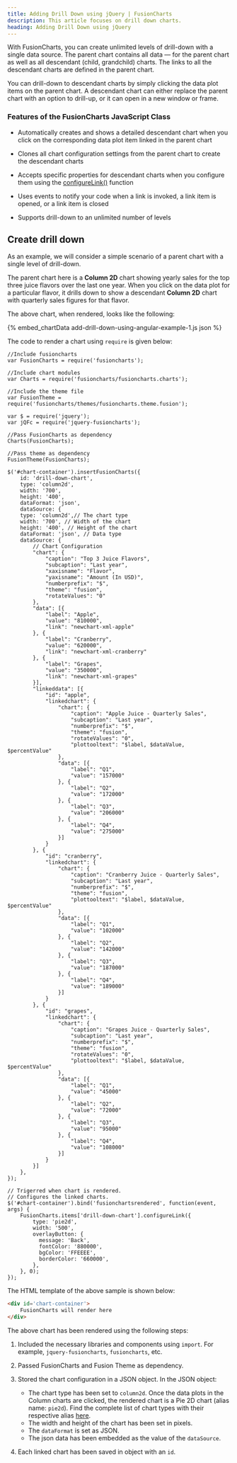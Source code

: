 ```yaml
---
title: Adding Drill Down using jQuery | FusionCharts
description: This article focuses on drill down charts.
heading: Adding Drill Down using jQuery
---
```


With FusionCharts, you can create unlimited levels of drill-down with a single data source. The parent chart contains all data — for the parent chart as well as all descendant (child, grandchild) charts. The links to all the descendant charts are defined in the parent chart.

You can drill-down to descendant charts by simply clicking the data plot items on the parent chart. A descendant chart can either replace the parent chart with an option to drill-up, or it can open in a new window or frame.

### Features of the FusionCharts JavaScript Class

* Automatically creates and shows a detailed descendant chart when you click on the corresponding data plot item linked in the parent chart

* Clones all chart configuration settings from the parent chart to create the descendant charts

* Accepts specific properties for descendant charts when you configure them using the [configureLink()](https://www.fusioncharts.com/dev/api/fusioncharts/fusioncharts-methods#configurelink) function
* Uses events to notify your code when a link is invoked, a link item is opened, or a link item is closed

* Supports drill-down to an unlimited number of levels

## Create drill down 

As an example, we will consider a simple scenario of a parent chart with a single level of drill-down.

The parent chart here is a **Column 2D** chart showing yearly sales for the top three juice flavors over the last one year. When you click on the data plot for a particular flavor, it drills down to show a descendant **Column 2D** chart with quarterly sales figures for that flavor.

The above chart, when rendered, looks like the following:

{% embed_chartData add-drill-down-using-angular-example-1.js json %}

The code to render a chart using `require` is given below:

```
//Include fusioncharts
var FusionCharts = require('fusioncharts');

//Include chart modules
var Charts = require('fusioncharts/fusioncharts.charts');

//Include the theme file
var FusionTheme = require('fusioncharts/themes/fusioncharts.theme.fusion');

var $ = require('jquery');
var jQFc = require('jquery-fusioncharts');

//Pass FusionCharts as dependency
Charts(FusionCharts);

//Pass theme as dependency
FusionTheme(FusionCharts);

$('#chart-container').insertFusionCharts({
    id: 'drill-down-chart',
    type: 'column2d',
    width: '700',
    height: '400',
    dataFormat: 'json',
    dataSource: {
    type: 'column2d',// The chart type
    width: '700', // Width of the chart
    height: '400', // Height of the chart
    dataFormat: 'json', // Data type
    dataSource: {
        // Chart Configuration
        "chart": {
            "caption": "Top 3 Juice Flavors",
            "subcaption": "Last year",
            "xaxisname": "Flavor",
            "yaxisname": "Amount (In USD)",
            "numberprefix": "$",
            "theme": "fusion",
            "rotateValues": "0"
        },
        "data": [{
            "label": "Apple",
            "value": "810000",
            "link": "newchart-xml-apple"
        }, {
            "label": "Cranberry",
            "value": "620000",
            "link": "newchart-xml-cranberry"
        }, {
            "label": "Grapes",
            "value": "350000",
            "link": "newchart-xml-grapes"
        }],
        "linkeddata": [{
            "id": "apple",
            "linkedchart": {
                "chart": {
                    "caption": "Apple Juice - Quarterly Sales",
                    "subcaption": "Last year",
                    "numberprefix": "$",
                    "theme": "fusion",
                    "rotateValues": "0",
                    "plottooltext": "$label, $dataValue,  $percentValue"
                },
                "data": [{
                    "label": "Q1",
                    "value": "157000"
                }, {
                    "label": "Q2",
                    "value": "172000"
                }, {
                    "label": "Q3",
                    "value": "206000"
                }, {
                    "label": "Q4",
                    "value": "275000"
                }]
            }
        }, {
            "id": "cranberry",
            "linkedchart": {
                "chart": {
                    "caption": "Cranberry Juice - Quarterly Sales",
                    "subcaption": "Last year",
                    "numberprefix": "$",
                    "theme": "fusion",
                    "plottooltext": "$label, $dataValue,  $percentValue"
                },
                "data": [{
                    "label": "Q1",
                    "value": "102000"
                }, {
                    "label": "Q2",
                    "value": "142000"
                }, {
                    "label": "Q3",
                    "value": "187000"
                }, {
                    "label": "Q4",
                    "value": "189000"
                }]
            }
        }, {
            "id": "grapes",
            "linkedchart": {
                "chart": {
                    "caption": "Grapes Juice - Quarterly Sales",
                    "subcaption": "Last year",
                    "numberprefix": "$",
                    "theme": "fusion",
                    "rotateValues": "0",
                    "plottooltext": "$label, $dataValue,  $percentValue"
                },
                "data": [{
                    "label": "Q1",
                    "value": "45000"
                }, {
                    "label": "Q2",
                    "value": "72000"
                }, {
                    "label": "Q3",
                    "value": "95000"
                }, {
                    "label": "Q4",
                    "value": "108000"
                }]
            }
        }]
    },
});

// Trigerred when chart is rendered.
// Configures the linked charts.
$('#chart-container').bind('fusionchartsrendered', function(event, args) {
    FusionCharts.items['drill-down-chart'].configureLink({
        type: 'pie2d',
        width: '500',
        overlayButton: {
          message: 'Back',
          fontColor: '880000',
          bgColor: 'FFEEEE',
          borderColor: '660000',
        },
    }, 0);
});
```

The HTML template of the above sample is shown below:

```html
<div id='chart-container'>
    FusionCharts will render here
</div>
```

The above chart has been rendered using the following steps:

1. Included the necessary libraries and components using `import`. For example, `jquery-fusioncharts`, `fusioncharts`, etc.

2. Passed FusionCharts and Fusion Theme as dependency.

3. Stored the chart configuration in a JSON object. In the JSON object:
    * The chart type has been set to `column2d`. Once the data plots in the Column charts are clicked, the rendered chart is a Pie 2D chart (alias name: `pie2d`). Find the complete list of chart types with their respective alias [here](https://www.fusioncharts.com/dev/chart-guide/list-of-charts).
    * The width and height of the chart has been set in pixels. 
    * The `dataFormat` is set as JSON.
    * The json data has been embedded as the value of the `dataSource`.

4. Each linked chart has been saved in object with an `id`.